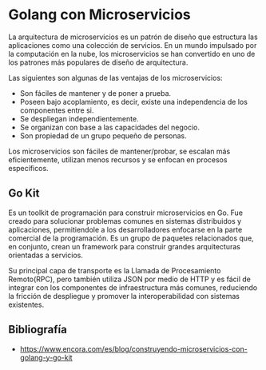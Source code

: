 # Golang con Microservicios

La arquitectura de microservicios es un patrón de diseño que estructura las aplicaciones como una colección de servicios. En un mundo impulsado por la computación en la nube, los microservicios se han convertido en uno de los patrones más populares de diseño de arquitectura. 

Las siguientes son algunas de las ventajas de los microservicios:

* Son fáciles de mantener y de poner a prueba.
* Poseen bajo acoplamiento, es decir, existe una independencia de los componentes entre si.
* Se despliegan independientemente.
* Se organizan con base a las capacidades del negocio.
* Son propiedad de un grupo pequeño de personas.

Los microservicios son fáciles de mantener/probar, se escalan más eficientemente, utilizan menos recursos y se enfocan en procesos específicos.

## Go Kit

Es un toolkit de programación para construir microservicios en Go. Fue creado para solucionar problemas comunes en sistemas distribuidos y aplicaciones, permitiendole a los desarrolladores enfocarse en la parte comercial de la programación. Es un grupo de paquetes relacionados que, en conjunto, crean un framework para construir grandes arquitecturas orientadas a servicios. 

Su principal capa de transporte es la Llamada de Procesamiento Remoto(RPC), pero también utiliza JSON por medio de HTTP y es fácil de integrar con los componentes de infraestructura más comunes, reduciendo la fricción de despliegue y promover la interoperabilidad con sistemas existentes.

## Bibliografía

* https://www.encora.com/es/blog/construyendo-microservicios-con-golang-y-go-kit